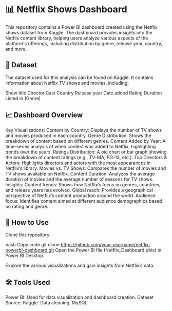 # 📊 Netflix Shows Dashboard
This repository contains a Power BI dashboard created using the Netflix shows dataset from Kaggle. The dashboard provides insights into the Netflix content library, helping users analyze various aspects of the platform's offerings, including distribution by genre, release year, country, and more.


## 📁 Dataset
The dataset used for this analysis can be found on Kaggle. It contains information about Netflix TV shows and movies, including:

Show title
Director
Cast
Country
Release year
Date added
Rating
Duration
Listed in (Genre)
## 📈 Dashboard Overview
Key Visualizations:
Content by Country: Displays the number of TV shows and movies produced in each country.
Genre Distribution: Shows the breakdown of content based on different genres.
Content Added by Year: A time-series analysis of when content was added to Netflix, highlighting trends over the years.
Ratings Distribution: A pie chart or bar graph showing the breakdown of content ratings (e.g., TV-MA, PG-13, etc.).
Top Directors & Actors: Highlights directors and actors with the most appearances in Netflix’s library.
Movies vs. TV Shows: Compares the number of movies and TV shows available on Netflix.
Content Duration: Analyzes the average duration of movies and the average number of seasons for TV shows.
Insights:
Content trends: Shows how Netflix’s focus on genres, countries, and release years has evolved.
Global reach: Provides a geographical perspective of Netflix’s content production around the world.
Audience focus: Identifies content aimed at different audience demographics based on rating and genre.
## 🚀 How to Use
Clone this repository:

bash
Copy code
git clone https://github.com/your-username/netflix-powerbi-dashboard.git
Open the Power BI file (Netflix_Dashboard.pbix) in Power BI Desktop.

Explore the various visualizations and gain insights from Netflix’s data.

## 🛠 Tools Used
Power BI: Used for data visualization and dashboard creation.
Dataset Source: Kaggle.
Data cleaning: MySQL
